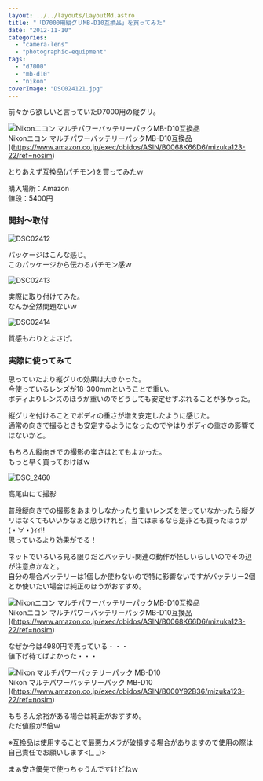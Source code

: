 ```yaml
---
layout: ../../layouts/LayoutMd.astro
title: "「D7000用縦グリMB-D10互換品」を買ってみた"
date: "2012-11-10"
categories: 
  - "camera-lens"
  - "photographic-equipment"
tags: 
  - "d7000"
  - "mb-d10"
  - "nikon"
coverImage: "DSC024121.jpg"
---
```


前々から欲しいと言っていたD7000用の縦グリ。

![Nikonニコン マルチパワーバッテリーパックMB-D10互換品](/archive/images/31bvlCUHl9L._SL160_.jpg)  
Nikonニコン マルチパワーバッテリーパックMB-D10互換品  
](https://www.amazon.co.jp/exec/obidos/ASIN/B0068K66D6/mizuka123-22/ref=nosim)

とりあえず互換品(パチモン)を買ってみたｗ

購入場所：Amazon  
値段：5400円

### 開封～取付

![DSC02412](/archive/images/DSC02412_thumb.jpg "DSC02412")


パッケージはこんな感じ。  
このパッケージから伝わるパチモン感ｗ

![DSC02413](/archive/images/DSC02413_thumb.jpg "DSC02413")


実際に取り付けてみた。  
なんか全然問題ないｗ

![DSC02414](/archive/images/DSC02414_thumb.jpg "DSC02414")


質感もわりとよさげ。

### 実際に使ってみて

思っていたより縦グリの効果は大きかった。  
今使っているレンズが18-300mmということで重い。  
ボディよりレンズのほうが重いのでどうしても安定せずぶれることが多かった。

縦グリを付けることでボディの重さが増え安定したように感じた。  
通常の向きで撮るときも安定するようになったのでやはりボディの重さの影響ではないかと。

もちろん縦向きでの撮影の楽さはとてもよかった。  
もっと早く買っておけばｗ

![DSC_2460](/archive/images/DSC_2460_thumb.jpg "DSC_2460")


高尾山にて撮影

普段縦向きでの撮影をあまりしなかったり重いレンズを使っていなかったら縦グリはなくてもいいかなぁと思うけれど，当てはまるなら是非とも買ったほうが(・∀・)ｲｲ!!  
思っているより効果がでる！

ネットでいろいろ見る限りだとバッテリ-関連の動作が怪しいらしいのでその辺が注意点かなと。  
自分の場合バッテリーは1個しか使わないので特に影響ないですがバッテリー2個とか使いたい場合は純正のほうがおすすめ。

![Nikonニコン マルチパワーバッテリーパックMB-D10互換品](/archive/images/31bvlCUHl9L._SL160_.jpg)  
Nikonニコン マルチパワーバッテリーパックMB-D10互換品  
](https://www.amazon.co.jp/exec/obidos/ASIN/B0068K66D6/mizuka123-22/ref=nosim)

なぜか今は4980円で売っている・・・  
値下げ待てばよかった・・・

![Nikon マルチパワーバッテリーパック MB-D10](/archive/images/31ykuXEmP7L._SL160_.jpg)  
Nikon マルチパワーバッテリーパック MB-D10  
](https://www.amazon.co.jp/exec/obidos/ASIN/B000Y92B36/mizuka123-22/ref=nosim)

もちろん余裕がある場合は純正がおすすめ。  
ただ値段が5倍ｗ

※互換品は使用することで最悪カメラが破損する場合がありますので使用の際は自己責任でお願いします<(\_ \_)>

まぁ安さ優先で使っちゃうんですけどねｗ
